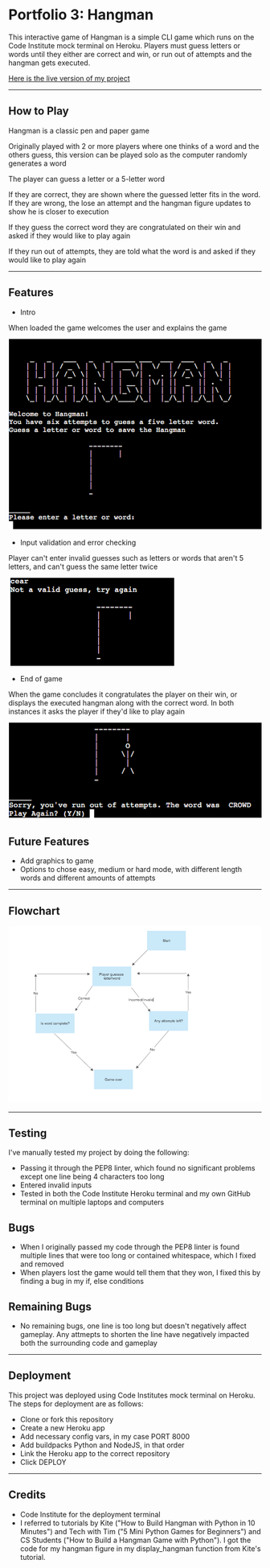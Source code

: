 # Portfolio 3: Hangman

This interactive game of Hangman is a simple CLI game which runs on the Code Institute mock terminal on Heroku. Players must guess letters or words until they either are correct and win, or run out of attempts and the hangman gets executed.

<a href="https://portfolio-3-hangman.herokuapp.com/" target="_blank" rel="noopener">Here is the live version of my project</a>

----

## How to Play

Hangman is a classic pen and paper game

Originally played with 2 or more players where one thinks of a word and the others guess, this version can be played solo as the computer randomly generates a word

The player can guess a letter or a 5-letter word

If they are correct, they are shown where the guessed letter fits in the word. If they are wrong, the lose an attempt and the hangman figure updates to show he is closer to execution

If they guess the correct word they are congratulated on their win and asked if they would like to play again

If they run out of attempts, they are told what the word is and asked if they would like to play again

----

## Features

* Intro

When loaded the game welcomes the user and explains the game

![game intro](/images/hangman-intro.png)

* Input validation and error checking

Player can't enter invalid guesses such as letters or words that aren't 5 letters, and can't guess the same letter twice

![invalid guess](/images/invalid-guess.png)

* End of game

When the game concludes it congratulates the player on their win, or displays the executed hangman along with the correct word. In both instances it asks the player if they'd like to play again

![end of game](/images/game-conclusion.png)

## Future Features

* Add graphics to game
* Options to chose easy, medium or hard mode, with different length words and different amounts of attempts

----

## Flowchart

![flowchart](/images/flowchart.png)

----

## Testing

I've manually tested my project by doing the following:

* Passing it through the PEP8 linter, which found no significant problems except one line being 4 characters too long
* Entered invalid inputs
* Tested in both the Code Institute Heroku terminal and my own GitHub terminal on multiple laptops and computers

## Bugs

* When I originally passed my code through the PEP8 linter is found multiple lines that were too long or contained whitespace, which I fixed and removed
* When players lost the game would tell them that they won, I fixed this by finding a bug in my if, else conditions

## Remaining Bugs

* No remaining bugs, one line is too long but doesn't negatively affect gameplay. Any attmepts to shorten the line have negatively impacted both the surrounding code and gameplay

-----

## Deployment

This project was deployed using Code Institutes mock terminal on Heroku. The steps for deployment are as follows:

* Clone or fork this repository
* Create a new Heroku app
* Add necessary config vars, in my case PORT 8000
* Add buildpacks Python and NodeJS, in that order
* Link the Heroku app to the correct repository
* Click DEPLOY

----

## Credits

* Code Institute for the deployment terminal
* I referred to tutorials by Kite ("How to Build Hangman with Python in 10 Minutes") and Tech with Tim ("5 Mini Python Games for Beginners") and CS Students ("How to Build a Hangman Game with Python"). I got the code for my hangman figure in my display_hangman function from Kite's tutorial.